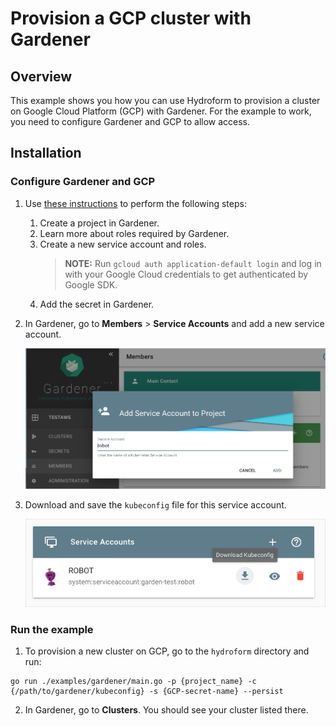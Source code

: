 # Provision a GCP cluster with Gardener

## Overview

This example shows you how you can use Hydroform to provision a cluster on Google Cloud Platform (GCP) with Gardener. For the example to work, you need to configure Gardener and GCP to allow access. 


## Installation

### Configure Gardener and GCP

1. Use [these instructions](https://gardener.cloud/050-tutorials/content/howto/gardener_gcp/) to perform the following steps:

    1. Create a project in Gardener.
    2. Learn more about roles required by Gardener.
    3. Create a new service account and roles.
        >**NOTE:** Run `gcloud auth application-default login` and log in with your Google Cloud credentials to get authenticated by Google SDK.
    4. Add the secret in Gardener. 

2. In Gardener, go to **Members** > **Service Accounts** and add a new service account. 

    ![Add Service Account](../assets/add-service-account.png)

3. Download and save the `kubeconfig` file for this service account. 

    ![Download kubeconfig](../assets/download-kubeconfig.png)

### Run the example

1. To provision a new cluster on GCP, go to the `hydroform` directory and run:

```
go run ./examples/gardener/main.go -p {project_name} -c {/path/to/gardener/kubeconfig} -s {GCP-secret-name} --persist

```

2. In Gardener, go to **Clusters**. You should see your cluster listed there.